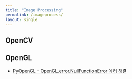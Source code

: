 ```yaml
---
title: "Image Processing"
permalink: /imageprocess/
layout: single
---
```


## OpenCV

## OpenGL

* [PyOpenGL - OpenGL.error.NullFunctionError 에러 해결](/opengl-glutinitcheckforboolbeforecalling)